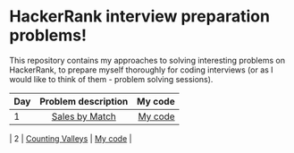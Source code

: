 # HackerRank interview preparation problems!
This repository contains my approaches to solving interesting problems on HackerRank, to prepare myself thoroughly for coding interviews (or as I would like to think of them - problem solving sessions).<br/>

| Day | Problem description | My code |
| :-- | :-----------------: | ------: |
| 1 | [Sales by Match](https://www.hackerrank.com/challenges/sock-merchant/problem?h_l=interview&playlist_slugs%5B%5D=interview-preparation-kit&playlist_slugs%5B%5D=warmup) | [My code](https://github.com/theRangeCoder/HackerRank-Interview-Prep/blob/main/Warm-up%20Challenges/sales_by_match.js) |

| 2 | [Counting Valleys](https://www.hackerrank.com/challenges/counting-valleys/problem?h_l=interview&playlist_slugs%5B%5D=interview-preparation-kit&playlist_slugs%5B%5D=warmup) | [My code](https://github.com/theRangeCoder/HackerRank-Interview-Prep/blob/main/Warm-up%20Challenges/counting_valleys.js) |
